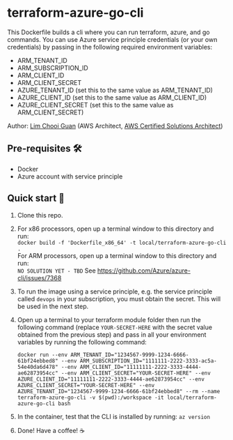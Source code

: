 # terraform-azure-go-cli

This Dockerfile builds a cli where you can run terraform, azure, and go commands.  You can use Azure service principle credentials (or your own credentials) by passing in the following required environment variables:
- ARM_TENANT_ID
- ARM_SUBSCRIPTION_ID
- ARM_CLIENT_ID
- ARM_CLIENT_SECRET
- AZURE_TENANT_ID (set this to the same value as ARM_TENANT_ID)
- AZURE_CLIENT_ID (set this to the same value as ARM_CLIENT_ID)
- AZURE_CLIENT_SECRET (set this to the same value as ARM_CLIENT_SECRET)

Author: [Lim Chooi Guan](https://www.linkedin.com/in/cgl88/) (AWS Architect, [AWS Certified Solutions Architect](https://www.credly.com/badges/c54918d6-6370-4099-afa8-122d6d4fa067))

## Pre-requisites 🛠
* Docker  
* Azure account with service principle 

## Quick start 🍕
1. Clone this repo.
2. For x86 processors, open up a terminal window to this directory and run:  
   `docker build -f 'Dockerfile_x86_64' -t local/terraform-azure-go-cli .`  
   For ARM processors, open up a terminal window to this directory and run:  
   `NO SOLUTION YET - TBD`
   See https://github.com/Azure/azure-cli/issues/7368
3. To run the image using a service principle, e.g. the service principle called `devops` in your subscription, you must obtain the secret. This will be used in the next step.
4. Open up a terminal to your terraform module folder then run the following command (replace `YOUR-SECRET-HERE` with the secret value obtained from the previous step) and pass in all your environment variables by running the following command:

    `docker run --env ARM_TENANT_ID="1234567-9999-1234-6666-61bf24ebbed8" --env ARM_SUBSCRIPTION_ID="1111111-2222-3333-ac5a-54e40da6d478" --env ARM_CLIENT_ID="11111111-2222-3333-4444-ae62873954cc" --env ARM_CLIENT_SECRET="YOUR-SECRET-HERE" --env AZURE_CLIENT_ID="11111111-2222-3333-4444-ae62873954cc" --env AZURE_CLIENT_SECRET="YOUR-SECRET-HERE" --env AZURE_TENANT_ID="1234567-9999-1234-6666-61bf24ebbed8" --rm --name terraform-azure-go-cli -v $(pwd):/workspace -it local/terraform-azure-go-cli bash`

5. In the container, test that the CLI is installed by running:
   `az version`

6. Done! Have a coffee! ☕️
